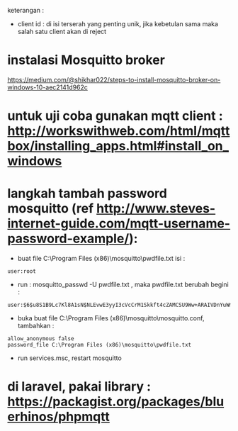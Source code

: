 keterangan :
+ client id : di isi terserah yang penting unik, jika kebetulan sama maka salah satu client akan di reject

# instalasi Mosquitto broker
https://medium.com/@shikhar022/steps-to-install-mosquitto-broker-on-windows-10-aec2141d962c

# untuk uji coba gunakan mqtt client : http://workswithweb.com/html/mqttbox/installing_apps.html#install_on_windows


# langkah tambah password mosquitto  (ref http://www.steves-internet-guide.com/mqtt-username-password-example/):

+ buat file C:\Program Files (x86)\mosquitto\pwdfile.txt isi :
```
user:root
```
+ run : mosquitto_passwd -U pwdfile.txt  , maka pwdfile.txt berubah begini :
```
user:$6$u8S1B9Lc7Kl8A1sN$NLEvwE3yyI3cVcCrM1Skkft4cZAMCSU9Ww+ARAIVDnYuWmppxvvIKl7SpeDWQwtQRzO+a1Kgl35g5nO4Sibr+A==
```
+ buka buat file C:\Program Files (x86)\mosquitto\mosquitto.conf, tambahkan :
```
allow_anonymous false
password_file C:\Program Files (x86)\mosquitto\pwdfile.txt
```
+ run services.msc, restart mosquitto




# di laravel, pakai library : https://packagist.org/packages/bluerhinos/phpmqtt

